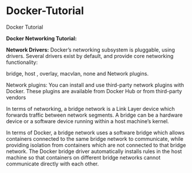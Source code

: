 # Docker-Tutorial
Docker Tutorial


**Docker Networking Tutorial:**

**Network Drivers:**
      Docker’s networking subsystem is pluggable, using drivers. Several drivers exist by default, and provide core networking            functionality:

   bridge, host , overlay, macvlan, none and Network plugins.

   Network plugins: You can install and use third-party network plugins with Docker. These plugins are available from Docker Hub or from  third-party vendors


   In terms of networking, a bridge network is a Link Layer device which forwards traffic between network segments. A bridge can be a  hardware device or a software device running within a host machine’s kernel.

In terms of Docker, a bridge network uses a software bridge which allows containers connected to the same bridge network to communicate, while providing isolation from containers which are not connected to that bridge network. The Docker bridge driver automatically installs rules in the host machine so that containers on different bridge networks cannot communicate directly with each other.
